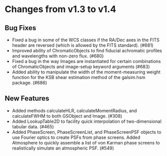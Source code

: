 Changes from v1.3 to v1.4
=========================

Bug Fixes
---------

- Fixed a bug in some of the WCS classes if the RA/Dec axes in the FITS header
  are reversed (which is allowed by the FITS standard). (#681)
- Improved ability of ChromaticObjects to find fiducial achromatic profiles
  and wavelengths with non-zero flux. (#680)
- Fixed a bug in the way Images are instantiated for certain combinations of
  ChromaticObjects and image-setup keyword arguments (#683)
- Added ability to manipulate the width of the moment-measuring weight function
  for the KSB shear estimation method of the galsim.hsm package. (#686)


New Features
------------

- Added methods calculateHLR, calculateMomentRadius, and calculateFWHM to both
  GSObject and Image. (#308)
- Added LookupTable2D to facility quick interpolation of two-dimensional
  tabular data. (#465)
- Added PhaseScreen, PhaseScreenList, and PhaseScreenPSF objects to use Fourier
  optics to create PSFs from phase screens.  Added Atmosphere to quickly
  assemble a list of von Karman phase screens to realistically simulate an
  atmospheric PSF. (#549)
